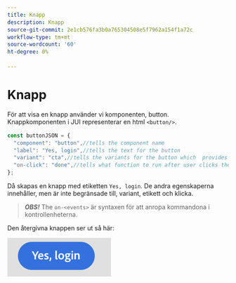 ```yaml
---
title: Knapp
description: Knapp
source-git-commit: 2e1cb576fa3b0a765304508e5f7962a154f1a72c
workflow-type: tm+mt
source-wordcount: '60'
ht-degree: 0%

---
```



# Knapp

För att visa en knapp använder vi komponenten, button.
Knappkomponenten i JUI representerar en html `<button/>`.

```js title="buttonJSON.js"
const buttonJSON = {
  "component": "button",//tells the component name
  "label": "Yes, login",//tells the text for the button
  "variant": "cta",//tells the variants for the button which  provides default styles
  "on-click": "done",//tells what function to run after user clicks the button
};
```

Då skapas en knapp med etiketten `Yes, login`. De andra egenskaperna innehåller, men är inte begränsade till, variant, etikett och klicka.
> **_OBS!_**  The `on-<events>` är syntaxen för att anropa kommandona i kontrollenheterna.

Den återgivna knappen ser ut så här:

![knapp](imgs/yes_login_button.png "Knapp")
